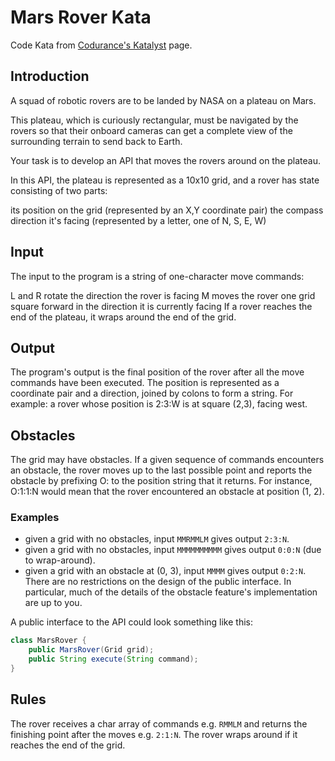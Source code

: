 # Mars Rover Kata

Code Kata from [Codurance's Katalyst](https://katalyst.codurance.com/mars-rover) page.

## Introduction

A squad of robotic rovers are to be landed by NASA on a plateau on Mars.

This plateau, which is curiously rectangular, must be navigated by the rovers so that their onboard cameras can get a complete view of the surrounding terrain to send back to Earth.

Your task is to develop an API that moves the rovers around on the plateau.

In this API, the plateau is represented as a 10x10 grid, and a rover has state consisting of two parts:

its position on the grid (represented by an X,Y coordinate pair)
the compass direction it's facing (represented by a letter, one of N, S, E, W)

## Input
The input to the program is a string of one-character move commands:

L and R rotate the direction the rover is facing
M moves the rover one grid square forward in the direction it is currently facing
If a rover reaches the end of the plateau, it wraps around the end of the grid.

## Output
The program's output is the final position of the rover after all the move commands have been executed. The position is represented as a coordinate pair and a direction, joined by colons to form a string. For example: a rover whose position is 2:3:W is at square (2,3), facing west.

## Obstacles
The grid may have obstacles. If a given sequence of commands encounters an obstacle, the rover moves up to the last possible point and reports the obstacle by prefixing O: to the position string that it returns. For instance, O:1:1:N would mean that the rover encountered an obstacle at position (1, 2).

### Examples
- given a grid with no obstacles, input `MMRMMLM` gives output `2:3:N`.
- given a grid with no obstacles, input `MMMMMMMMMM` gives output `0:0:N` (due to wrap-around).
- given a grid with an obstacle at (0, 3), input `MMMM` gives output `0:2:N`.
There are no restrictions on the design of the public interface. In particular, much of the details of the obstacle feature's implementation are up to you.

A public interface to the API could look something like this:
```java
class MarsRover {
    public MarsRover(Grid grid);
    public String execute(String command);
}
```

## Rules

The rover receives a char array of commands e.g. `RMMLM` and returns the finishing point after the moves e.g. `2:1:N`.
The rover wraps around if it reaches the end of the grid.